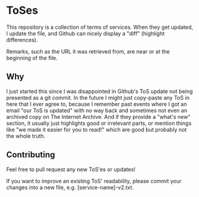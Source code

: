 # ToSes

This repository is a collection of terms of services. When they get updated, I
update the file, and Github can nicely display a "diff" (highlight differences).

Remarks, such as the URL it was retrieved from, are near or at the beginning of
the file.

## Why

I just started this since I was disappointed in Github's ToS update not being
presented as a git commit. In the future I might just copy-paste any ToS in here
that I ever agree to, because I remember past events where I got an email "our ToS
is updated" with no way back and sometimes not even an archived copy on The
Internet Archive. And if they provide a "what's new" section, it usually just
highlights good or irrelevant parts, or mention things like "we made it easier
for you to read!" which are good but probably not the whole truth.

## Contributing

Feel free to pull request any new ToS'es or updates!

If you want to improve an existing ToS' readability, please commit your changes
into a new file, e.g. [service-name]-v2.txt.
